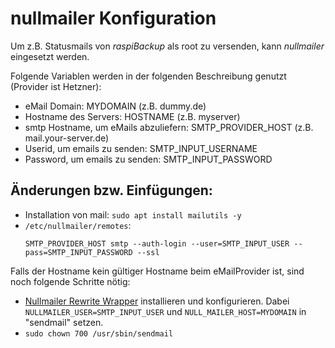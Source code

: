 # nullmailer Konfiguration

Um z.B. Statusmails von *raspiBackup* als root zu versenden, kann *nullmailer* eingesetzt werden.

Folgende Variablen werden in der folgenden Beschreibung genutzt (Provider ist Hetzner):

  - eMail Domain: MYDOMAIN (z.B. dummy.de)
  - Hostname des Servers: HOSTNAME (z.B. myserver)
  - smtp Hostname, um eMails abzuliefern: SMTP_PROVIDER_HOST (z.B. mail.your-server.de)
  - Userid, um emails zu senden: SMTP_INPUT_USERNAME
  - Password, um emails zu senden: SMTP_INPUT_PASSWORD


## Änderungen bzw. Einfügungen:

- Installation von mail: `sudo apt install mailutils -y`
- `/etc/nullmailer/remotes`:
  ```
  SMTP_PROVIDER_HOST smtp --auth-login --user=SMTP_INPUT_USER --pass=SMTP_INPUT_PASSWORD --ssl
  ```

Falls der Hostname kein gültiger Hostname beim eMailProvider ist, sind noch folgende Schritte nötig:

- [Nullmailer Rewrite Wrapper](https://github.com/JsBergbau/nullmailer-Rewrite-Wrapper) installieren und konfigurieren.
   Dabei `NULLMAILER_USER=SMTP_INPUT_USER` und `NULL_MAILER_HOST=MYDOMAIN` in "sendmail" setzen.
- `sudo chown 700 /usr/sbin/sendmail`



[.status]: rst
[.source]: https://www.linux-tips-and-tricks.de/de/raspibackupcategoried/675-nullmailer-konfigurieren

